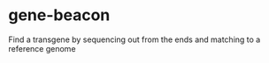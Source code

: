 gene-beacon
===========

Find a transgene by sequencing out from the ends and matching to a reference genome
